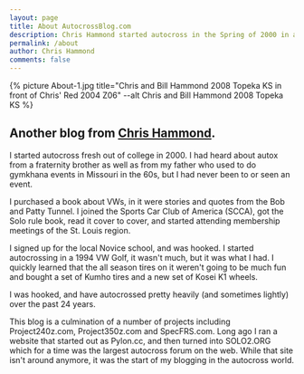 ```yaml
---
layout: page
title: About AutocrossBlog.com
description: Chris Hammond started autocross in the Spring of 2000 in a 1994 VW Golf. Read more about his journey.
permalink: /about
author: Chris Hammond
comments: false
---
```

{% picture About-1.jpg  title="Chris and Bill Hammond 2008 Topeka KS in front of Chris' Red 2004 Z06" --alt Chris and Bill Hammond 2008 Topeka KS %}

## Another blog from [Chris Hammond](https://www.chrishammond.com).

I started autocross fresh out of college in 2000. I had heard about autox from a fraternity brother as well as from my father who used to do gymkhana events in Missouri in the 60s, but I had never been to or seen an event.

I purchased a book about VWs, in it were stories and quotes from the Bob and Patty Tunnel. I joined the Sports Car Club of America (SCCA), got the Solo rule book, read it cover to cover, and started attending membership meetings of the St. Louis region. 

I signed up for the local Novice school, and was hooked. I started autocrossing in a 1994 VW Golf, it wasn't much, but it was what I had. I quickly learned that the all season tires on it weren't going to be much fun and bought a set of Kumho tires and a new set of Kosei K1 wheels.

I was hooked, and have autocrossed pretty heavily (and sometimes lightly) over the past 24 years.

This blog is a culmination of a number of projects including Project240z.com, Project350z.com and SpecFRS.com. Long ago I ran a website that started out as Pylon.cc, and then turned into SOLO2.ORG which for a time was the largest autocross forum on the web. While that site isn't around anymore, it was the start of my blogging in the autocross world.
